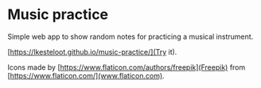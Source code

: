 # Music practice

Simple web app to show random notes for practicing a musical instrument.

[https://lkesteloot.github.io/music-practice/](Try it).

Icons made by [https://www.flaticon.com/authors/freepik](Freepik) from
[https://www.flaticon.com/](www.flaticon.com).
